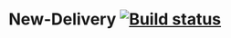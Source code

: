 # New-Delivery [![Build status](https://ci.appveyor.com/api/projects/status/cow072m8s016cl4q/branch/main?svg=true)](https://ci.appveyor.com/project/lenoxxinbox/new-delivery/branch/main)
